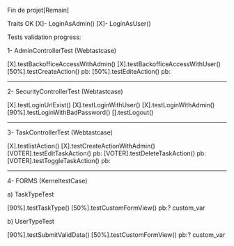Fin de projet[Remain]

Traits OK
[X]- LoginAsAdmin()
[X]- LoginAsUser()

Tests validation progress:

1- AdminControllerTest (Webtastcase)

[X].testBackofficeAccessWithAdmin()
[X].testBackofficeAccessWithUser()
[50%].testCreateAction() pb:
[50%].testEditeAction() pb:

---

2- SecurityControllerTest (Webtastcase)

[X].testLoginUrlExist()
[X].testLoginWithUser()
[X].testLoginWithAdmin()
[90%].testLoginWithBadPassword()
[].testLogout()

---

3- TaskControllerTest (Webtastcase)

[X].testlistAction()
[X].testCreateActionWithAdmin()
[VOTER].testEditTaskAction() pb:
[VOTER].testDeleteTaskAction() pb:
[VOTER].testToggleTaskAction() pb:

---

4- FORMS (KerneltestCase)

a) TaskTypeTest

[90%].testTaskType()
[50%].testCustomFormView() pb:? custom_var

b) UserTypeTest

[90%].testSubmitValidData()
[50%].testCustomFormView() pb:? custom_var

